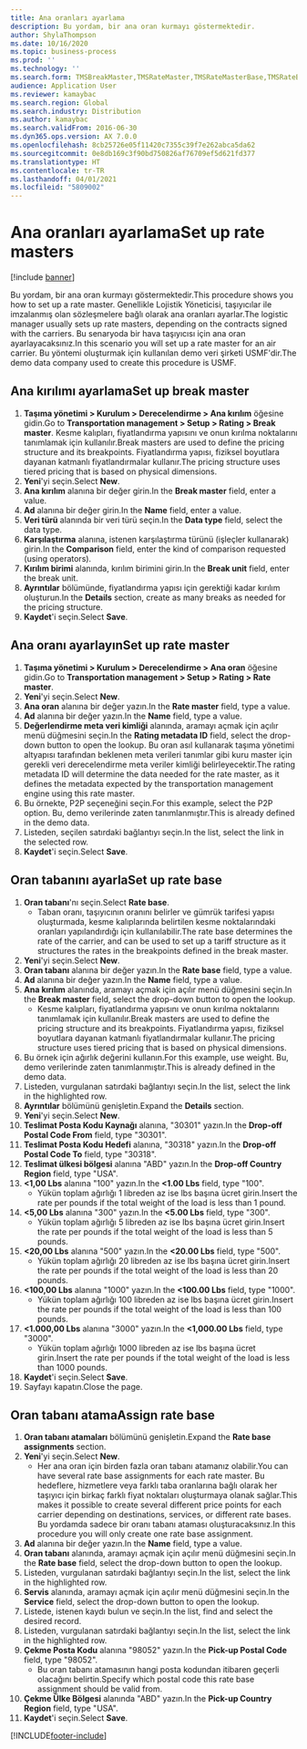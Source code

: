 ```yaml
---
title: Ana oranları ayarlama
description: Bu yordam, bir ana oran kurmayı göstermektedir.
author: ShylaThompson
ms.date: 10/16/2020
ms.topic: business-process
ms.prod: ''
ms.technology: ''
ms.search.form: TMSBreakMaster,TMSRateMaster,TMSRateMasterBase,TMSRateBaseType, TMSRouteWorkbench
audience: Application User
ms.reviewer: kamaybac
ms.search.region: Global
ms.search.industry: Distribution
ms.author: kamaybac
ms.search.validFrom: 2016-06-30
ms.dyn365.ops.version: AX 7.0.0
ms.openlocfilehash: 8cb25726e05f11420c7355c39f7e262abca5da62
ms.sourcegitcommit: 0e8db169c3f90bd750826af76709ef5d621fd377
ms.translationtype: HT
ms.contentlocale: tr-TR
ms.lasthandoff: 04/01/2021
ms.locfileid: "5809002"
---
```

# <a name="set-up-rate-masters"></a><span data-ttu-id="9be2b-103">Ana oranları ayarlama</span><span class="sxs-lookup"><span data-stu-id="9be2b-103">Set up rate masters</span></span>

[!include [banner](../../includes/banner.md)]

<span data-ttu-id="9be2b-104">Bu yordam, bir ana oran kurmayı göstermektedir.</span><span class="sxs-lookup"><span data-stu-id="9be2b-104">This procedure shows you how to set up a rate master.</span></span> <span data-ttu-id="9be2b-105">Genellikle Lojistik Yöneticisi, taşıyıcılar ile imzalanmış olan sözleşmelere bağlı olarak ana oranları ayarlar.</span><span class="sxs-lookup"><span data-stu-id="9be2b-105">The logistic manager usually sets up rate masters, depending on the contracts signed with the carriers.</span></span> <span data-ttu-id="9be2b-106">Bu senaryoda bir hava taşıyıcısı için ana oran ayarlayacaksınız.</span><span class="sxs-lookup"><span data-stu-id="9be2b-106">In this scenario you will set up a rate master for an air carrier.</span></span> <span data-ttu-id="9be2b-107">Bu yöntemi oluşturmak için kullanılan demo veri şirketi USMF'dir.</span><span class="sxs-lookup"><span data-stu-id="9be2b-107">The demo data company used to create this procedure is USMF.</span></span>

## <a name="set-up-break-master"></a><span data-ttu-id="9be2b-108">Ana kırılımı ayarlama</span><span class="sxs-lookup"><span data-stu-id="9be2b-108">Set up break master</span></span>

1. <span data-ttu-id="9be2b-109">**Taşıma yönetimi > Kurulum > Derecelendirme > Ana kırılım** öğesine gidin.</span><span class="sxs-lookup"><span data-stu-id="9be2b-109">Go to **Transportation management > Setup > Rating > Break master**.</span></span> <span data-ttu-id="9be2b-110">Kesme kalıpları, fiyatlandırma yapısını ve onun kırılma noktalarını tanımlamak için kullanılır.</span><span class="sxs-lookup"><span data-stu-id="9be2b-110">Break masters are used to define the pricing structure and its breakpoints.</span></span> <span data-ttu-id="9be2b-111">Fiyatlandırma yapısı, fiziksel boyutlara dayanan katmanlı fiyatlandırmalar kullanır.</span><span class="sxs-lookup"><span data-stu-id="9be2b-111">The pricing structure uses tiered pricing that is based on physical dimensions.</span></span>  
1. <span data-ttu-id="9be2b-112">**Yeni**'yi seçin.</span><span class="sxs-lookup"><span data-stu-id="9be2b-112">Select **New**.</span></span>
1. <span data-ttu-id="9be2b-113">**Ana kırılım** alanına bir değer girin.</span><span class="sxs-lookup"><span data-stu-id="9be2b-113">In the **Break master** field, enter a value.</span></span>
1. <span data-ttu-id="9be2b-114">**Ad** alanına bir değer girin.</span><span class="sxs-lookup"><span data-stu-id="9be2b-114">In the **Name** field, enter a value.</span></span>
1. <span data-ttu-id="9be2b-115">**Veri türü** alanında bir veri türü seçin.</span><span class="sxs-lookup"><span data-stu-id="9be2b-115">In the **Data type** field, select the data type.</span></span>
1. <span data-ttu-id="9be2b-116">**Karşılaştırma** alanına, istenen karşılaştırma türünü (işleçler kullanarak) girin.</span><span class="sxs-lookup"><span data-stu-id="9be2b-116">In the **Comparison** field, enter the kind of comparison requested (using operators).</span></span>
1. <span data-ttu-id="9be2b-117">**Kırılım birimi** alanında, kırılım birimini girin.</span><span class="sxs-lookup"><span data-stu-id="9be2b-117">In the **Break unit** field, enter the break unit.</span></span>
1. <span data-ttu-id="9be2b-118">**Ayrıntılar** bölümünde, fiyatlandırma yapısı için gerektiği kadar kırılım oluşturun.</span><span class="sxs-lookup"><span data-stu-id="9be2b-118">In the **Details** section, create as many breaks as needed for the pricing structure.</span></span>
1. <span data-ttu-id="9be2b-119">**Kaydet**'i seçin.</span><span class="sxs-lookup"><span data-stu-id="9be2b-119">Select **Save**.</span></span>

## <a name="set-up-rate-master"></a><span data-ttu-id="9be2b-120">Ana oranı ayarlayın</span><span class="sxs-lookup"><span data-stu-id="9be2b-120">Set up rate master</span></span>

1. <span data-ttu-id="9be2b-121">**Taşıma yönetimi > Kurulum > Derecelendirme > Ana oran** öğesine gidin.</span><span class="sxs-lookup"><span data-stu-id="9be2b-121">Go to **Transportation management > Setup > Rating > Rate master**.</span></span>
1. <span data-ttu-id="9be2b-122">**Yeni**'yi seçin.</span><span class="sxs-lookup"><span data-stu-id="9be2b-122">Select **New**.</span></span>
1. <span data-ttu-id="9be2b-123">**Ana oran** alanına bir değer yazın.</span><span class="sxs-lookup"><span data-stu-id="9be2b-123">In the **Rate master** field, type a value.</span></span>
1. <span data-ttu-id="9be2b-124">**Ad** alanına bir değer yazın.</span><span class="sxs-lookup"><span data-stu-id="9be2b-124">In the **Name** field, type a value.</span></span>
1. <span data-ttu-id="9be2b-125">**Değerlendirme meta veri kimliği** alanında, aramayı açmak için açılır menü düğmesini seçin.</span><span class="sxs-lookup"><span data-stu-id="9be2b-125">In the **Rating metadata ID** field, select the drop-down button to open the lookup.</span></span> <span data-ttu-id="9be2b-126">Bu oran asıl kullanarak taşıma yönetimi altyapısı tarafından beklenen meta verileri tanımlar gibi kuru master için gerekli veri derecelendirme meta veriler kimliği belirleyecektir.</span><span class="sxs-lookup"><span data-stu-id="9be2b-126">The rating metadata ID will determine the data needed for the rate master, as it defines the metadata expected by the transportation management engine using this rate master.</span></span>  
1. <span data-ttu-id="9be2b-127">Bu örnekte, P2P seçeneğini seçin.</span><span class="sxs-lookup"><span data-stu-id="9be2b-127">For this example, select the P2P option.</span></span> <span data-ttu-id="9be2b-128">Bu, demo verilerinde zaten tanımlanmıştır.</span><span class="sxs-lookup"><span data-stu-id="9be2b-128">This is already defined in the demo data.</span></span>
1. <span data-ttu-id="9be2b-129">Listeden, seçilen satırdaki bağlantıyı seçin.</span><span class="sxs-lookup"><span data-stu-id="9be2b-129">In the list, select the link in the selected row.</span></span>
1. <span data-ttu-id="9be2b-130">**Kaydet**'i seçin.</span><span class="sxs-lookup"><span data-stu-id="9be2b-130">Select **Save**.</span></span>

## <a name="set-up-rate-base"></a><span data-ttu-id="9be2b-131">Oran tabanını ayarla</span><span class="sxs-lookup"><span data-stu-id="9be2b-131">Set up rate base</span></span>

1. <span data-ttu-id="9be2b-132">**Oran tabanı**'nı seçin.</span><span class="sxs-lookup"><span data-stu-id="9be2b-132">Select **Rate base**.</span></span>
    * <span data-ttu-id="9be2b-133">Taban oranı, taşıyıcının oranını belirler ve gümrük tarifesi yapısı oluşturmada, kesme kalıplarında belirtilen kesme noktalarındaki oranları yapılandırdığı için kullanılabilir.</span><span class="sxs-lookup"><span data-stu-id="9be2b-133">The rate base determines the rate of the carrier, and can be used to set up a tariff structure as it structures the rates in the breakpoints defined in the break master.</span></span>  
2. <span data-ttu-id="9be2b-134">**Yeni**'yi seçin.</span><span class="sxs-lookup"><span data-stu-id="9be2b-134">Select **New**.</span></span>
3. <span data-ttu-id="9be2b-135">**Oran tabanı** alanına bir değer yazın.</span><span class="sxs-lookup"><span data-stu-id="9be2b-135">In the **Rate base** field, type a value.</span></span>
4. <span data-ttu-id="9be2b-136">**Ad** alanına bir değer yazın.</span><span class="sxs-lookup"><span data-stu-id="9be2b-136">In the **Name** field, type a value.</span></span>
5. <span data-ttu-id="9be2b-137">**Ana kırılım** alanında, aramayı açmak için açılır menü düğmesini seçin.</span><span class="sxs-lookup"><span data-stu-id="9be2b-137">In the **Break master** field, select the drop-down button to open the lookup.</span></span>
    * <span data-ttu-id="9be2b-138">Kesme kalıpları, fiyatlandırma yapısını ve onun kırılma noktalarını tanımlamak için kullanılır.</span><span class="sxs-lookup"><span data-stu-id="9be2b-138">Break masters are used to define the pricing structure and its breakpoints.</span></span> <span data-ttu-id="9be2b-139">Fiyatlandırma yapısı, fiziksel boyutlara dayanan katmanlı fiyatlandırmalar kullanır.</span><span class="sxs-lookup"><span data-stu-id="9be2b-139">The pricing structure uses tiered pricing that is based on physical dimensions.</span></span>  
6. <span data-ttu-id="9be2b-140">Bu örnek için ağırlık değerini kullanın.</span><span class="sxs-lookup"><span data-stu-id="9be2b-140">For this example, use weight.</span></span> <span data-ttu-id="9be2b-141">Bu, demo verilerinde zaten tanımlanmıştır.</span><span class="sxs-lookup"><span data-stu-id="9be2b-141">This is already defined in the demo data.</span></span>
7. <span data-ttu-id="9be2b-142">Listeden, vurgulanan satırdaki bağlantıyı seçin.</span><span class="sxs-lookup"><span data-stu-id="9be2b-142">In the list, select the link in the highlighted row.</span></span>
8. <span data-ttu-id="9be2b-143">**Ayrıntılar** bölümünü genişletin.</span><span class="sxs-lookup"><span data-stu-id="9be2b-143">Expand the **Details** section.</span></span>
9. <span data-ttu-id="9be2b-144">**Yeni**'yi seçin.</span><span class="sxs-lookup"><span data-stu-id="9be2b-144">Select **New**.</span></span>
10. <span data-ttu-id="9be2b-145">**Teslimat Posta Kodu Kaynağı** alanına, "30301" yazın.</span><span class="sxs-lookup"><span data-stu-id="9be2b-145">In the **Drop-off Postal Code From** field, type "30301".</span></span>
11. <span data-ttu-id="9be2b-146">**Teslimat Posta Kodu Hedefi** alanına, "30318" yazın.</span><span class="sxs-lookup"><span data-stu-id="9be2b-146">In the **Drop-off Postal Code To** field, type "30318".</span></span>
12. <span data-ttu-id="9be2b-147">**Teslimat ülkesi bölgesi** alanına "ABD" yazın.</span><span class="sxs-lookup"><span data-stu-id="9be2b-147">In the **Drop-off Country Region** field, type "USA".</span></span>
13. <span data-ttu-id="9be2b-148">**<1,00 Lbs** alanına "100" yazın.</span><span class="sxs-lookup"><span data-stu-id="9be2b-148">In the **<1.00 Lbs** field, type "100".</span></span>
    * <span data-ttu-id="9be2b-149">Yükün toplam ağırlığı 1 libreden az ise lbs başına ücret girin.</span><span class="sxs-lookup"><span data-stu-id="9be2b-149">Insert the rate per pounds if the total weight of the load is less than 1 pound.</span></span>  
14. <span data-ttu-id="9be2b-150">**<5,00 Lbs** alanına "300" yazın.</span><span class="sxs-lookup"><span data-stu-id="9be2b-150">In the **<5.00 Lbs** field, type "300".</span></span>
    * <span data-ttu-id="9be2b-151">Yükün toplam ağırlığı 5 libreden az ise lbs başına ücret girin.</span><span class="sxs-lookup"><span data-stu-id="9be2b-151">Insert the rate per pounds if the total weight of the load is less than 5 pounds.</span></span>  
15. <span data-ttu-id="9be2b-152">**<20,00 Lbs** alanına "500" yazın.</span><span class="sxs-lookup"><span data-stu-id="9be2b-152">In the **<20.00 Lbs** field, type "500".</span></span>
    * <span data-ttu-id="9be2b-153">Yükün toplam ağırlığı 20 libreden az ise lbs başına ücret girin.</span><span class="sxs-lookup"><span data-stu-id="9be2b-153">Insert the rate per pounds if the total weight of the load is less than 20 pounds.</span></span>  
16. <span data-ttu-id="9be2b-154">**<100,00 Lbs** alanına "1000" yazın.</span><span class="sxs-lookup"><span data-stu-id="9be2b-154">In the **<100.00 Lbs** field, type "1000".</span></span>
    * <span data-ttu-id="9be2b-155">Yükün toplam ağırlığı 100 libreden az ise lbs başına ücret girin.</span><span class="sxs-lookup"><span data-stu-id="9be2b-155">Insert the rate per pounds if the total weight of the load is less than 100 pounds.</span></span>  
17. <span data-ttu-id="9be2b-156">**<1.000,00 Lbs** alanına "3000" yazın.</span><span class="sxs-lookup"><span data-stu-id="9be2b-156">In the **<1,000.00 Lbs** field, type "3000".</span></span>
    * <span data-ttu-id="9be2b-157">Yükün toplam ağırlığı 1000 libreden az ise lbs başına ücret girin.</span><span class="sxs-lookup"><span data-stu-id="9be2b-157">Insert the rate per pounds if the total weight of the load is less than 1000 pounds.</span></span>  
18. <span data-ttu-id="9be2b-158">**Kaydet**'i seçin.</span><span class="sxs-lookup"><span data-stu-id="9be2b-158">Select **Save**.</span></span>
19. <span data-ttu-id="9be2b-159">Sayfayı kapatın.</span><span class="sxs-lookup"><span data-stu-id="9be2b-159">Close the page.</span></span>

## <a name="assign-rate-base"></a><span data-ttu-id="9be2b-160">Oran tabanı atama</span><span class="sxs-lookup"><span data-stu-id="9be2b-160">Assign rate base</span></span>

1. <span data-ttu-id="9be2b-161">**Oran tabanı atamaları** bölümünü genişletin.</span><span class="sxs-lookup"><span data-stu-id="9be2b-161">Expand the **Rate base assignments** section.</span></span>
2. <span data-ttu-id="9be2b-162">**Yeni**'yi seçin.</span><span class="sxs-lookup"><span data-stu-id="9be2b-162">Select **New**.</span></span>
    * <span data-ttu-id="9be2b-163">Her ana oran için birden fazla oran tabanı atamanız olabilir.</span><span class="sxs-lookup"><span data-stu-id="9be2b-163">You can have several rate base assignments for each rate master.</span></span> <span data-ttu-id="9be2b-164">Bu hedeflere, hizmetlere veya farklı taba oranlarına bağlı olarak her taşıyıcı için birkaç farklı fiyat noktaları oluşturmaya olanak sağlar.</span><span class="sxs-lookup"><span data-stu-id="9be2b-164">This makes it possible to create several different price points for each carrier depending on destinations, services, or different rate bases.</span></span> <span data-ttu-id="9be2b-165">Bu yordamda sadece bir oranı tabanı ataması oluşturacaksınız.</span><span class="sxs-lookup"><span data-stu-id="9be2b-165">In this procedure you will only create one rate base assignment.</span></span>  
3. <span data-ttu-id="9be2b-166">**Ad** alanına bir değer yazın.</span><span class="sxs-lookup"><span data-stu-id="9be2b-166">In the **Name** field, type a value.</span></span>
4. <span data-ttu-id="9be2b-167">**Oran tabanı** alanında, aramayı açmak için açılır menü düğmesini seçin.</span><span class="sxs-lookup"><span data-stu-id="9be2b-167">In the **Rate base** field, select the drop-down button to open the lookup.</span></span>
5. <span data-ttu-id="9be2b-168">Listeden, vurgulanan satırdaki bağlantıyı seçin.</span><span class="sxs-lookup"><span data-stu-id="9be2b-168">In the list, select the link in the highlighted row.</span></span>
6. <span data-ttu-id="9be2b-169">**Servis** alanında, aramayı açmak için açılır menü düğmesini seçin.</span><span class="sxs-lookup"><span data-stu-id="9be2b-169">In the **Service** field, select the drop-down button to open the lookup.</span></span>
7. <span data-ttu-id="9be2b-170">Listede, istenen kaydı bulun ve seçin.</span><span class="sxs-lookup"><span data-stu-id="9be2b-170">In the list, find and select the desired record.</span></span>
8. <span data-ttu-id="9be2b-171">Listeden, vurgulanan satırdaki bağlantıyı seçin.</span><span class="sxs-lookup"><span data-stu-id="9be2b-171">In the list, select the link in the highlighted row.</span></span>
9. <span data-ttu-id="9be2b-172">**Çekme Posta Kodu** alanına "98052" yazın.</span><span class="sxs-lookup"><span data-stu-id="9be2b-172">In the **Pick-up Postal Code** field, type "98052".</span></span>
    * <span data-ttu-id="9be2b-173">Bu oran tabanı atamasının hangi posta kodundan itibaren geçerli olacağını belirtin.</span><span class="sxs-lookup"><span data-stu-id="9be2b-173">Specify which postal code this rate base assignment should be valid from.</span></span>
10. <span data-ttu-id="9be2b-174">**Çekme Ülke Bölgesi** alanında "ABD" yazın.</span><span class="sxs-lookup"><span data-stu-id="9be2b-174">In the **Pick-up Country Region** field, type "USA".</span></span>
11. <span data-ttu-id="9be2b-175">**Kaydet**'i seçin.</span><span class="sxs-lookup"><span data-stu-id="9be2b-175">Select **Save**.</span></span>


[!INCLUDE[footer-include](../../../includes/footer-banner.md)]